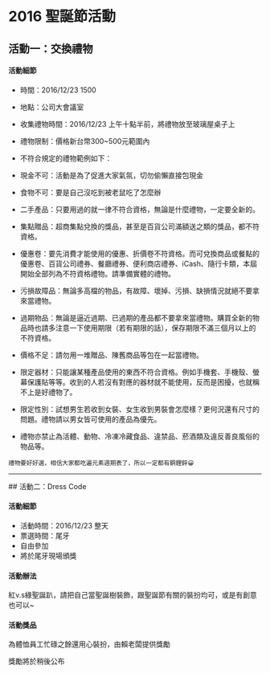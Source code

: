 # 2016 聖誕節活動

## 活動一：交換禮物

#### 活動細節
- 時間：2016/12/23 1500
- 地點：公司大會議室
- 收集禮物時間：2016/12/23 上午十點半前，將禮物放至玻璃屋桌子上
- 禮物限制：價格新台幣300~500元範圍內

- 不符合規定的禮物範例如下：
 - 現金不可：活動是為了促進大家氣氛，切勿偷懶直接包現金
 - 食物不可：要是自己沒吃到被老鼠吃了怎麼辦
 - 二手產品：只要用過的就一律不符合資格，無論是什麼禮物，一定要全新的。
 - 集點贈品：超商集點兌換的獎品，甚至是百貨公司滿額送之類的獎品，都不符資格。
 - 優惠卷：要先消費才能使用的優惠、折價卷不符資格。而可兌換商品或餐點的優惠卷、百貨公司禮券、餐廳禮券、便利商店禮券、iCash、隨行卡類，本屆開始全部列為不符資格禮物。請準備實體的禮物。
 - 污損故障品：無論多高檔的物品，有故障、壞掉、污損、缺損情況就絕不要拿來當禮物。
 - 過期物品：無論是逼近過期、已過期的產品都不要拿來當禮物。購買全新的物品時也請多注意一下使用期限（若有期限的話），保存期限不滿三個月以上的不符資格。
 - 價格不足：請勿用一堆贈品、陳舊商品等包在一起當禮物。
 - 限定器材：只能讓某種產品使用的東西不符合資格。例如手機套、手機殼、螢幕保護貼等等。收到的人若沒有對應的器材就不能使用，反而是困擾，也就稱不上是好禮物了。
 - 限定性別：試想男生若收到女裝、女生收到男裝會怎麼樣？更何況還有尺寸的問題。禮物請以男女皆可使用的產品為優先。
 - 禮物亦禁止為活體、動物、冷凍冷藏食品、違禁品、菸酒類及違反善良風俗的物品等。

`禮物要好好選，相信大家都吃遍元素週期表了，所以一定都有銅鋰鋅😀`

<hr/>
## 活動二：Dress Code

#### 活動細節
- 活動時間：2016/12/23 整天
- 票選時間：尾牙
- 自由參加
- 將於尾牙現場頒獎

#### 活動辦法
紅v.s綠聖誕趴，請把自己當聖誕樹裝飾，跟聖誕節有關的裝扮均可，或是有創意也可以~

#### 活動獎品
為體恤員工忙碌之餘還用心裝扮，由賴老闆提供獎勵

獎勵將於稍後公布
